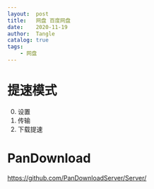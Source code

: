 ```yaml
---
layout:  post
title:   网盘 百度网盘
date:    2020-11-19
author:  Tangle
catalog: true
tags:
    - 网盘
---
```


# 提速模式

0. 设置
0. 传输
0. 下载提速

# PanDownload

<https://github.com/PanDownloadServer/Server/>
